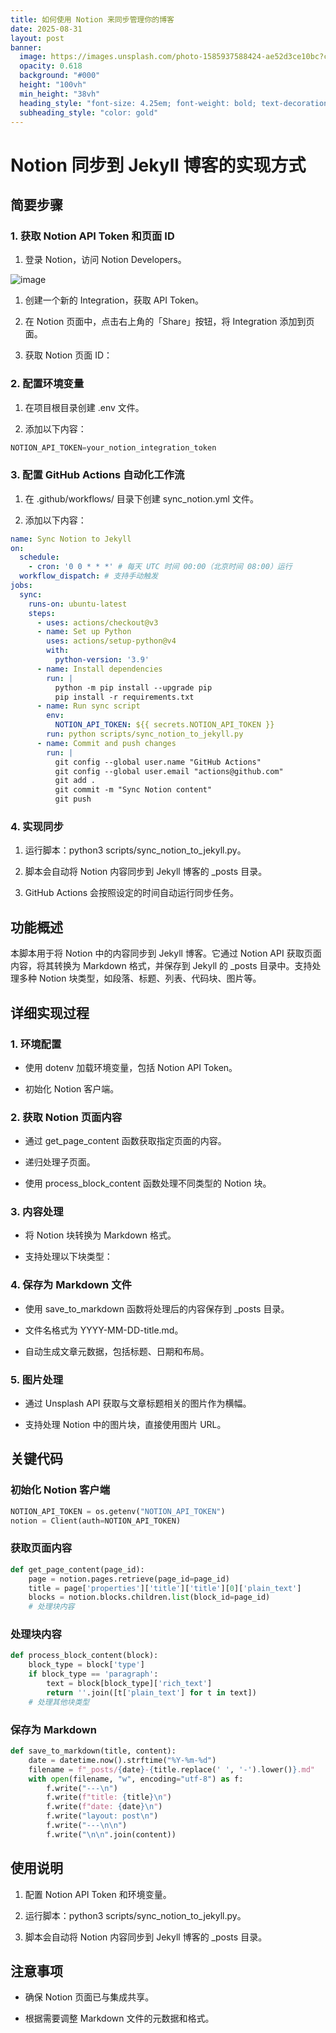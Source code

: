 ```yaml
---
title: 如何使用 Notion 来同步管理你的博客
date: 2025-08-31
layout: post
banner:
  image: https://images.unsplash.com/photo-1585937588424-ae52d3ce10bc?crop=entropy&cs=tinysrgb&fit=max&fm=jpg&ixid=M3w2OTIwMzJ8MHwxfHJhbmRvbXx8fHx8fHx8fDE3NTY2MDk2ODh8&ixlib=rb-4.1.0&q=80&w=1080
  opacity: 0.618
  background: "#000"
  height: "100vh"
  min_height: "38vh"
  heading_style: "font-size: 4.25em; font-weight: bold; text-decoration: underline"
  subheading_style: "color: gold"
---
```


# Notion 同步到 Jekyll 博客的实现方式

## 简要步骤

### 1. 获取 Notion API Token 和页面 ID

1. 登录 Notion，访问 Notion Developers。

![image](https://prod-files-secure.s3.us-west-2.amazonaws.com/a7a0cc5a-89b9-4cda-8686-1fba0ca52f40/d19c1afe-dea5-4312-9333-786b0ba83054/image.png?X-Amz-Algorithm=AWS4-HMAC-SHA256&X-Amz-Content-Sha256=UNSIGNED-PAYLOAD&X-Amz-Credential=ASIAZI2LB466SB27QGA2%2F20250831%2Fus-west-2%2Fs3%2Faws4_request&X-Amz-Date=20250831T030807Z&X-Amz-Expires=3600&X-Amz-Security-Token=IQoJb3JpZ2luX2VjEIj%2F%2F%2F%2F%2F%2F%2F%2F%2F%2FwEaCXVzLXdlc3QtMiJHMEUCIQCPMSGMAL6JlXXHdHgvHYV4DByV2et35EkCctbfzE8E9gIgWsZ4FRiWNUSv%2FgMs5vHHEA8ysM%2FnRUR9RHMExWGAELQqiAQI4f%2F%2F%2F%2F%2F%2F%2F%2F%2F%2FARAAGgw2Mzc0MjMxODM4MDUiDDdXqi%2BYcD1ZDyinOSrcA0TGSQ7V4e9bO9G%2F0aySAA5F8bDZz2%2FXgAsTlnUeYrWjlkuwAExTP%2Fr8okRZW3V9CeGfS4rK4%2FbTH031YDeBTdM%2B9KymuPFmIIoRV6MQ44pgioUxwGN%2BKDbWhdprHYJZHOplVJEqKof86Ks33j7Uvf%2FFpmwdMObmDcljBpD313U50nn%2BeA80Qv9LL7dOY8igN7GKhEb90zCYiPX6N35WRTzmpxBLboOSBHhj01sjYEcbNqNPw7RecexAfylU5WVBblh1IN3nfr4sAnB2Pbah%2BbI1NRm2cCz7tpjM1raU%2FmhjaNHMD%2F%2FI370udG29DKCheq6fQWtAV62aSIImUCFhRtdS%2F1Cpjsc%2FU6D7H5foUfYMx7NdrRunLxs0UAWgm31BKpFiT3FG8bPdLrodAl84I2wck2MIu8otS04dhPJeHO%2FmRbVMzwrjEilgjKqMQw8ziNHp2MTwLD%2BB4WqKOysZC85SvJqLzsU8IUXzjXahwTu8XsHr3UqNYhfmCD1OvTMWhmczWZRYVf%2F1aRsUznUSYBWk7KgCkbdSwbLkJp7wop%2BvySGNDv%2FJiaEsaBkmj%2FSMNDllatCpOPWML5EnvEXK14b9XAfvn4HuCLKf%2B0Vn6pkzW47Jp101CJXo34cdMJCfzsUGOqUBq%2FXDa9FP4A%2Fa0LxYZkSPbgNiKNrHFks3TNZSiR4tIJ4s8tzOaln8NF%2FPAjKXy8LkypoQGyymbEgO1gjFK7KlcCzjvUQHwIzeC7LHxQRzTIsbNqRFKQfHdQPb6lTQAUI4QkuuNi40OG4czpRr9aMS05lK9QBnVAC7WCUVxmwEMqaor4xHlz7FHjQLVkFwzTmrxnONxEozi%2BYBIHgP6z0hqeKtd9z8&X-Amz-Signature=d398b54e0a83ef5a6bf374ebe23de8b2c4f6b2cbfed4c85d27e81980afe597dc&X-Amz-SignedHeaders=host&x-amz-checksum-mode=ENABLED&x-id=GetObject)

1. 创建一个新的 Integration，获取 API Token。

1. 在 Notion 页面中，点击右上角的「Share」按钮，将 Integration 添加到页面。

1. 获取 Notion 页面 ID：


### 2. 配置环境变量

1. 在项目根目录创建 .env 文件。

1. 添加以下内容：

```javascript
NOTION_API_TOKEN=your_notion_integration_token
```

### 3. 配置 GitHub Actions 自动化工作流

1. 在 .github/workflows/ 目录下创建 sync_notion.yml 文件。

1. 添加以下内容：

```yaml
name: Sync Notion to Jekyll
on:
  schedule:
    - cron: '0 0 * * *' # 每天 UTC 时间 00:00（北京时间 08:00）运行
  workflow_dispatch: # 支持手动触发
jobs:
  sync:
    runs-on: ubuntu-latest
    steps:
      - uses: actions/checkout@v3
      - name: Set up Python
        uses: actions/setup-python@v4
        with:
          python-version: '3.9'
      - name: Install dependencies
        run: |
          python -m pip install --upgrade pip
          pip install -r requirements.txt
      - name: Run sync script
        env:
          NOTION_API_TOKEN: ${{ secrets.NOTION_API_TOKEN }}
        run: python scripts/sync_notion_to_jekyll.py
      - name: Commit and push changes
        run: |
          git config --global user.name "GitHub Actions"
          git config --global user.email "actions@github.com"
          git add .
          git commit -m "Sync Notion content"
          git push
```

### 4. 实现同步

1. 运行脚本：python3 scripts/sync_notion_to_jekyll.py。

1. 脚本会自动将 Notion 内容同步到 Jekyll 博客的 _posts 目录。

1. GitHub Actions 会按照设定的时间自动运行同步任务。

## 功能概述

本脚本用于将 Notion 中的内容同步到 Jekyll 博客。它通过 Notion API 获取页面内容，将其转换为 Markdown 格式，并保存到 Jekyll 的 _posts 目录中。支持处理多种 Notion 块类型，如段落、标题、列表、代码块、图片等。

## 详细实现过程

### 1. 环境配置

- 使用 dotenv 加载环境变量，包括 Notion API Token。

- 初始化 Notion 客户端。

### 2. 获取 Notion 页面内容

- 通过 get_page_content 函数获取指定页面的内容。

- 递归处理子页面。

- 使用 process_block_content 函数处理不同类型的 Notion 块。

### 3. 内容处理

- 将 Notion 块转换为 Markdown 格式。

- 支持处理以下块类型：


### 4. 保存为 Markdown 文件

- 使用 save_to_markdown 函数将处理后的内容保存到 _posts 目录。

- 文件名格式为 YYYY-MM-DD-title.md。

- 自动生成文章元数据，包括标题、日期和布局。

### 5. 图片处理

- 通过 Unsplash API 获取与文章标题相关的图片作为横幅。

- 支持处理 Notion 中的图片块，直接使用图片 URL。

## 关键代码

### 初始化 Notion 客户端

```python
NOTION_API_TOKEN = os.getenv("NOTION_API_TOKEN")
notion = Client(auth=NOTION_API_TOKEN)
```

### 获取页面内容

```python
def get_page_content(page_id):
    page = notion.pages.retrieve(page_id=page_id)
    title = page['properties']['title']['title'][0]['plain_text']
    blocks = notion.blocks.children.list(block_id=page_id)
    # 处理块内容
```

### 处理块内容

```python
def process_block_content(block):
    block_type = block['type']
    if block_type == 'paragraph':
        text = block[block_type]['rich_text']
        return ''.join([t['plain_text'] for t in text])
    # 处理其他块类型
```

### 保存为 Markdown

```python
def save_to_markdown(title, content):
    date = datetime.now().strftime("%Y-%m-%d")
    filename = f"_posts/{date}-{title.replace(' ', '-').lower()}.md"
    with open(filename, "w", encoding="utf-8") as f:
        f.write("---\n")
        f.write(f"title: {title}\n")
        f.write(f"date: {date}\n")
        f.write("layout: post\n")
        f.write("---\n\n")
        f.write("\n\n".join(content))
```

## 使用说明

1. 配置 Notion API Token 和环境变量。

1. 运行脚本：python3 scripts/sync_notion_to_jekyll.py。

1. 脚本会自动将 Notion 内容同步到 Jekyll 博客的 _posts 目录。

## 注意事项

- 确保 Notion 页面已与集成共享。

- 根据需要调整 Markdown 文件的元数据和格式。